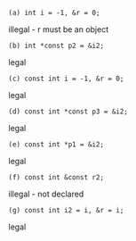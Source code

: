 `(a) int i = -1, &r = 0;`

illegal - r must be an object

`(b) int *const p2 = &i2;`

legal

`(c) const int i = -1, &r = 0;`

legal

`(d) const int *const p3 = &i2;`

legal

`(e) const int *p1 = &i2;`

legal

`(f) const int &const r2;`

illegal - not declared

`(g) const int i2 = i, &r = i;`

legal